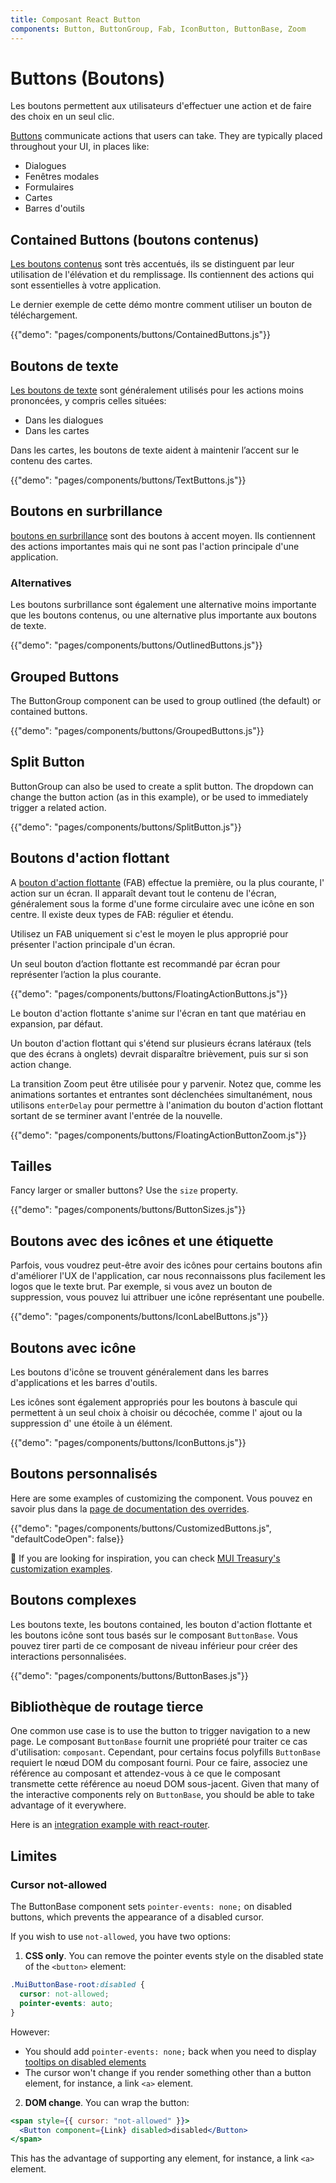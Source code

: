```yaml
---
title: Composant React Button
components: Button, ButtonGroup, Fab, IconButton, ButtonBase, Zoom
---
```


# Buttons (Boutons)

<p class="description">Les boutons permettent aux utilisateurs d'effectuer une action et de faire des choix en un seul clic.</p>

[Buttons](https://material.io/design/components/buttons.html) communicate actions that users can take. They are typically placed throughout your UI, in places like:

- Dialogues
- Fenêtres modales
- Formulaires
- Cartes
- Barres d'outils

## Contained Buttons (boutons contenus)

[Les boutons contenus](https://material.io/design/components/buttons.html#contained-button) sont très accentués, ils se distinguent par leur utilisation de l'élévation et du remplissage. Ils contiennent des actions qui sont essentielles à votre application.

Le dernier exemple de cette démo montre comment utiliser un bouton de téléchargement.

{{"demo": "pages/components/buttons/ContainedButtons.js"}}

## Boutons de texte

[Les boutons de texte](https://material.io/design/components/buttons.html#text-button) sont généralement utilisés pour les actions moins prononcées, y compris celles situées:

- Dans les dialogues
- Dans les cartes

Dans les cartes, les boutons de texte aident à maintenir l’accent sur le contenu des cartes.

{{"demo": "pages/components/buttons/TextButtons.js"}}

## Boutons en surbrillance

[boutons en surbrillance](https://material.io/design/components/buttons.html#outlined-button) sont des boutons à accent moyen. Ils contiennent des actions importantes mais qui ne sont pas l'action principale d'une application.

### Alternatives

Les boutons surbrillance sont également une alternative moins importante que les boutons contenus, ou une alternative plus importante aux boutons de texte.

{{"demo": "pages/components/buttons/OutlinedButtons.js"}}

## Grouped Buttons

The ButtonGroup component can be used to group outlined (the default) or contained buttons.

{{"demo": "pages/components/buttons/GroupedButtons.js"}}

## Split Button

ButtonGroup can also be used to create a split button. The dropdown can change the button action (as in this example), or be used to immediately trigger a related action.

{{"demo": "pages/components/buttons/SplitButton.js"}}

## Boutons d'action flottant

A [bouton d'action flottante](https://material.io/design/components/buttons-floating-action-button.html) (FAB) effectue la première, ou la plus courante, l' action sur un écran. Il apparaît devant tout le contenu de l'écran, généralement sous la forme d'une forme circulaire avec une icône en son centre. Il existe deux types de FAB: régulier et étendu.

Utilisez un FAB uniquement si c'est le moyen le plus approprié pour présenter l'action principale d'un écran.

Un seul bouton d’action flottante est recommandé par écran pour représenter l’action la plus courante.

{{"demo": "pages/components/buttons/FloatingActionButtons.js"}}

Le bouton d'action flottante s'anime sur l'écran en tant que matériau en expansion, par défaut.

Un bouton d'action flottant qui s'étend sur plusieurs écrans latéraux (tels que des écrans à onglets) devrait disparaître brièvement, puis sur si son action change.

La transition Zoom peut être utilisée pour y parvenir. Notez que, comme les animations sortantes et entrantes sont déclenchées simultanément, nous utilisons `enterDelay` pour permettre à l'animation du bouton d'action flottant sortant de se terminer avant l'entrée de la nouvelle.

{{"demo": "pages/components/buttons/FloatingActionButtonZoom.js"}}

## Tailles

Fancy larger or smaller buttons? Use the `size` property.

{{"demo": "pages/components/buttons/ButtonSizes.js"}}

## Boutons avec des icônes et une étiquette

Parfois, vous voudrez peut-être avoir des icônes pour certains boutons afin d'améliorer l'UX de l'application, car nous reconnaissons plus facilement les logos que le texte brut. Par exemple, si vous avez un bouton de suppression, vous pouvez lui attribuer une icône représentant une poubelle.

{{"demo": "pages/components/buttons/IconLabelButtons.js"}}

## Boutons avec icône

Les boutons d'icône se trouvent généralement dans les barres d'applications et les barres d'outils.

Les icônes sont également appropriés pour les boutons à bascule qui permettent à un seul choix à choisir ou décochée, comme l' ajout ou la suppression d' une étoile à un élément.

{{"demo": "pages/components/buttons/IconButtons.js"}}

## Boutons personnalisés

Here are some examples of customizing the component. Vous pouvez en savoir plus dans la [page de documentation des overrides](/customization/components/).

{{"demo": "pages/components/buttons/CustomizedButtons.js", "defaultCodeOpen": false}}

👑 If you are looking for inspiration, you can check [MUI Treasury's customization examples](https://mui-treasury.com/components/button).

## Boutons complexes

Les boutons texte, les boutons contained, les bouton d'action flottante et les boutons icône sont tous basés sur le composant `ButtonBase`. Vous pouvez tirer parti de ce composant de niveau inférieur pour créer des interactions personnalisées.

{{"demo": "pages/components/buttons/ButtonBases.js"}}

## Bibliothèque de routage tierce

One common use case is to use the button to trigger navigation to a new page. Le composant `ButtonBase` fournit une propriété pour traiter ce cas d'utilisation: `composant`. Cependant, pour certains focus polyfills `ButtonBase` requiert le nœud DOM du composant fourni. Pour ce faire, associez une référence au composant et attendez-vous à ce que le composant transmette cette référence au noeud DOM sous-jacent. Given that many of the interactive components rely on `ButtonBase`, you should be able to take advantage of it everywhere.

Here is an [integration example with react-router](/guides/composition/#button).

## Limites

### Cursor not-allowed

The ButtonBase component sets `pointer-events: none;` on disabled buttons, which prevents the appearance of a disabled cursor.

If you wish to use `not-allowed`, you have two options:

1. **CSS only**. You can remove the pointer events style on the disabled state of the `<button>` element:

```css
.MuiButtonBase-root:disabled {
  cursor: not-allowed;
  pointer-events: auto;
}
```

However:

- You should add `pointer-events: none;` back when you need to display [tooltips on disabled elements](/components/tooltips/#disabled-elements)
- The cursor won't change if you render something other than a button element, for instance, a link `<a>` element.

2. **DOM change**. You can wrap the button:

```jsx
<span style={{ cursor: "not-allowed" }}>
  <Button component={Link} disabled>disabled</Button>
</span>
```

This has the advantage of supporting any element, for instance, a link `<a>` element.